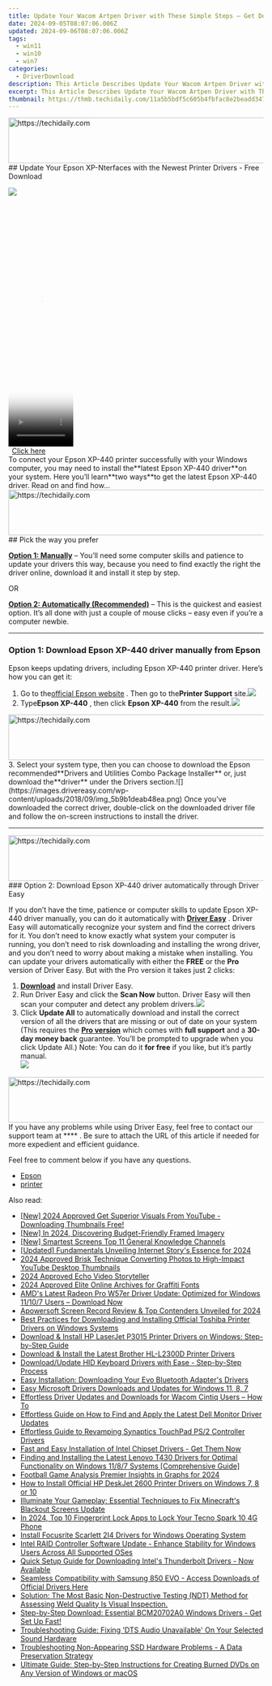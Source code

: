 ```yaml
---
title: Update Your Wacom Artpen Driver with These Simple Steps – Get Downloading Now!
date: 2024-09-05T08:07:06.006Z
updated: 2024-09-06T08:07:06.006Z
tags:
  - win11
  - win10
  - win7
categories:
  - DriverDownload
description: This Article Describes Update Your Wacom Artpen Driver with These Simple Steps – Get Downloading Now!
excerpt: This Article Describes Update Your Wacom Artpen Driver with These Simple Steps – Get Downloading Now!
thumbnail: https://thmb.techidaily.com/11a5b5bdf5c605b4fbfac8e2beadd347faae794edca9da0873a40e49d2c700e6.jpg
---
```


<!-- affiliate ads begin -->
<a href="https://laganoo.pxf.io/c/5597632/1484939/16446" target="_top" id="1484939">
  <img src="//a.impactradius-go.com/display-ad/16446-1484939" border="0" alt="https://techidaily.com" width="728" height="90"/>
</a>
<img height="0" width="0" src="https://laganoo.pxf.io/i/5597632/1484939/16446" style="position:absolute;visibility:hidden;" border="0" />
<!-- affiliate ads end -->
## Update Your Epson XP-Nterfaces with the Newest Printer Drivers - Free Download

![](https://images.drivereasy.com/wp-content/uploads/2018/09/img_5b9b1c0c191df.jpg)

<!-- affiliate ads begin -->
<span id="1977006">
					<video width="128" height="480" style="cursor:pointer"
           poster="//a.impactradius-go.com/display-clicktoplayimage/1977006.png"
           onclick="if(!this.playClicked){this.play();this.setAttribute('controls',true);this.playClicked=true;}">
	   <source src="//a.impactradius-go.com/display-ad/22993-1977006">
	   <img src="//a.impactradius-go.com/display-clicktoplayimage/1977006.png" style="border: none; height: 100%; width: 100%; object-fit: contain">
	</video>
	<div style="width:80px;text-align:center"><a href="javascript:window.open(decodeURIComponent('https%3A%2F%2Fhomestyler.sjv.io%2Fc%2F5597632%2F1977006%2F22993'), '_blank');void(0);">Click here</a></div>
</span>
<img height="0" width="0" src="https://imp.pxf.io/i/5597632/1977006/22993" style="position:absolute;visibility:hidden;" border="0" />
<!-- affiliate ads end -->
To connect your Epson XP-440 printer successfully with your Windows computer, you may need to install the**latest Epson XP-440 driver**on your system. Here you’ll learn**two ways**to get the latest Epson XP-440 driver. Read on and find how…

<!-- affiliate ads begin -->
<a href="https://imp.i357552.net/c/5597632/977686/11832" target="_top" id="977686">
  <img src="//a.impactradius-go.com/display-ad/11832-977686" border="0" alt="https://techidaily.com" width="728" height="90"/>
</a>
<img height="0" width="0" src="https://imp.i357552.net/i/5597632/977686/11832" style="position:absolute;visibility:hidden;" border="0" />
<!-- affiliate ads end -->
## Pick the way you prefer

**[Option 1: Manually](https://tools.techidaily.com/drivereasy/download/)** – You’ll need some computer skills and patience to update your drivers this way, because you need to find exactly the right the driver online, download it and install it step by step.

OR

**[Option 2: Automatically (Recommended)](https://www.drivereasy.com/knowledge/epson-xp-440-driver-download-update-easily/#o2)** – This is the quickest and easiest option. It’s all done with just a couple of mouse clicks – easy even if you’re a computer newbie.

---

### Option 1: Download Epson XP-440 driver manually from Epson

Epson keeps updating drivers, including Epson XP-440 printer driver. Here’s how you can get it:

1. Go to the[official Epson website](https://epson.com/usa) . Then go to the**Printer Support** site.![](https://images.drivereasy.com/wp-content/uploads/2018/09/img_5b9b1cdab30d5.jpg)
2. Type**Epson XP-440** , then click **Epson XP-440**  from the result.![](https://images.drivereasy.com/wp-content/uploads/2018/09/img_5b9b1d3bab895.png)
<!-- affiliate ads begin -->
<a href="https://appsumo.8odi.net/c/5597632/2037335/7443" target="_top" id="2037335">
  <img src="//a.impactradius-go.com/display-ad/7443-2037335" border="0" alt="https://techidaily.com" width="728" height="90"/>
</a>
<img height="0" width="0" src="https://appsumo.8odi.net/i/5597632/2037335/7443" style="position:absolute;visibility:hidden;" border="0" />
<!-- affiliate ads end -->
3. Select your system type, then you can choose to download the Epson recommended**Drivers and Utilities Combo Package Installer** or, just download the**driver** under the Drivers section.![](https://images.drivereasy.com/wp-content/uploads/2018/09/img_5b9b1deab48ea.png)
Once you’ve downloaded the correct driver, double-click on the downloaded driver file and follow the on-screen instructions to install the driver.

---

<!-- affiliate ads begin -->
<a href="https://aligracehair.sjv.io/c/5597632/1886003/19272" target="_top" id="1886003">
  <img src="//a.impactradius-go.com/display-ad/19272-1886003" border="0" alt="https://techidaily.com" width="728" height="90"/>
</a>
<img height="0" width="0" src="https://aligracehair.sjv.io/i/5597632/1886003/19272" style="position:absolute;visibility:hidden;" border="0" />
<!-- affiliate ads end -->
### Option 2: Download Epson XP-440 driver automatically through Driver Easy

If you don’t have the time, patience or computer skills to update Epson XP-440 driver manually, you can do it automatically with **[Driver Easy](https://tools.techidaily.com/drivereasy/download/)** . Driver Easy will automatically recognize your system and find the correct drivers for it. You don’t need to know exactly what system your computer is running, you don’t need to risk downloading and installing the wrong driver, and you don’t need to worry about making a mistake when installing. You can update your drivers automatically with either the **FREE**  or the **Pro**  version of Driver Easy. But with the Pro version it takes just 2 clicks:

1. **[Download](https://tools.techidaily.com/drivereasy/download/)**  and install Driver Easy.
2. Run Driver Easy and click the **Scan Now**   button. Driver Easy will then scan your computer and detect any problem drivers.![](https://images.drivereasy.com/wp-content/uploads/2018/09/img_5b9b2006ab04f.jpg)
3. Click **Update All**  to automatically download and install the correct version of all the drivers that are missing or out of date on your system  (This requires the **[Pro version](https://tools.techidaily.com/drivereasy/download/)**  which comes with **full support** and a **30-day money back**  guarantee. You’ll be prompted to upgrade when you click Update All.) Note: You can do it   **for free**  if you like, but it’s partly manual.  
![](https://images.drivereasy.com/wp-content/uploads/2018/09/img_5b9b218851abd.jpg)

<!-- affiliate ads begin -->
<a href="https://dhgate.sjv.io/c/5597632/1186864/12108" target="_top" id="1186864">
  <img src="//a.impactradius-go.com/display-ad/12108-1186864" border="0" alt="https://techidaily.com" width="728" height="90"/>
</a>
<img height="0" width="0" src="https://dhgate.sjv.io/i/5597632/1186864/12108" style="position:absolute;visibility:hidden;" border="0" />
<!-- affiliate ads end -->
 If you have any problems while using Driver Easy, feel free to contact our support team at **<support@drivereasy.com>** . Be sure to attach the URL of this article if needed for more expedient and efficient guidance.

Feel free to comment below if you have any questions.

* [Epson](https://tools.techidaily.com/drivereasy/download/)
* [printer](https://tools.techidaily.com/drivereasy/download/)

<ins class="adsbygoogle"
     style="display:block"
     data-ad-format="autorelaxed"
     data-ad-client="ca-pub-7571918770474297"
     data-ad-slot="1223367746"></ins>



<ins class="adsbygoogle"
     style="display:block"
     data-ad-client="ca-pub-7571918770474297"
     data-ad-slot="8358498916"
     data-ad-format="auto"
     data-full-width-responsive="true"></ins>

<span class="atpl-alsoreadstyle">Also read:</span>
<div><ul>
<li><a href="https://youtube-web.techidaily.com/024-approved-get-superior-visuals-from-youtube-downloading-thumbnails-free/"><u>[New] 2024 Approved  Get Superior Visuals From YouTube - Downloading Thumbnails Free!</u></a></li>
<li><a href="https://fox-links.techidaily.com/new-in-2024-discovering-budget-friendly-framed-imagery/"><u>[New] In 2024, Discovering Budget-Friendly Framed Imagery</u></a></li>
<li><a href="https://extra-skills.techidaily.com/new-smartest-screens-top-11-general-knowledge-channels/"><u>[New] Smartest Screens  Top 11 General Knowledge Channels</u></a></li>
<li><a href="https://vp-tips.techidaily.com/updated-fundamentals-unveiling-internet-storys-essence-for-2024/"><u>[Updated] Fundamentals  Unveiling Internet Story's Essence for 2024</u></a></li>
<li><a href="https://youtube-zero.techidaily.com/approved-brisk-technique-converting-photos-to-high-impact-youtube-desktop-thumbnails/"><u>2024 Approved  Brisk Technique  Converting Photos to High-Impact YouTube Desktop Thumbnails</u></a></li>
<li><a href="https://youtube-web.techidaily.com/approved-echo-video-storyteller/"><u>2024 Approved  Echo Video Storyteller</u></a></li>
<li><a href="https://article-knowledge.techidaily.com/2024-approved-elite-online-archives-for-graffiti-fonts/"><u>2024 Approved  Elite Online Archives for Graffiti Fonts</u></a></li>
<li><a href="https://win-amazing.techidaily.com/amds-latest-radeon-pro-w57er-driver-update-optimized-for-windows-11107-users-download-now/"><u>AMD's Latest Radeon Pro W57er Driver Update: Optimized for Windows 11/10/7 Users – Download Now</u></a></li>
<li><a href="https://desktop-recording.techidaily.com/apowersoft-screen-record-review-and-top-contenders-unveiled-for-2024/"><u>Apowersoft Screen Record Review & Top Contenders Unveiled for 2024</u></a></li>
<li><a href="https://win-amazing.techidaily.com/best-practices-for-downloading-and-installing-official-toshiba-printer-drivers-on-windows-systems/"><u>Best Practices for Downloading and Installing Official Toshiba Printer Drivers on Windows Systems</u></a></li>
<li><a href="https://win-amazing.techidaily.com/download-and-install-hp-laserjet-p3015-printer-drivers-on-windows-step-by-step-guide/"><u>Download & Install HP LaserJet P3015 Printer Drivers on Windows: Step-by-Step Guide</u></a></li>
<li><a href="https://win-amazing.techidaily.com/download-and-install-the-latest-brother-hl-l2300d-printer-drivers/"><u>Download & Install the Latest Brother HL-L2300D Printer Drivers</u></a></li>
<li><a href="https://win-amazing.techidaily.com/downloadupdate-hid-keyboard-drivers-with-ease-step-by-step-process/"><u>Download/Update HID Keyboard Drivers with Ease - Step-by-Step Process</u></a></li>
<li><a href="https://win-amazing.techidaily.com/easy-installation-downloading-your-evo-bluetooth-adapters-drivers/"><u>Easy Installation: Downloading Your Evo Bluetooth Adapter's Drivers</u></a></li>
<li><a href="https://win-amazing.techidaily.com/easy-microsoft-drivers-downloads-and-updates-for-windows-11-8-7/"><u>Easy Microsoft Drivers Downloads and Updates for Windows 11, 8, 7</u></a></li>
<li><a href="https://win-amazing.techidaily.com/effortless-driver-updates-and-downloads-for-wacom-cintiq-users-how-to/"><u>Effortless Driver Updates and Downloads for Wacom Cintiq Users – How To</u></a></li>
<li><a href="https://win-amazing.techidaily.com/effortless-guide-on-how-to-find-and-apply-the-latest-dell-monitor-driver-updates/"><u>Effortless Guide on How to Find and Apply the Latest Dell Monitor Driver Updates</u></a></li>
<li><a href="https://win-amazing.techidaily.com/effortless-guide-to-revamping-synaptics-touchpad-ps2-controller-drivers/"><u>Effortless Guide to Revamping Synaptics TouchPad PS/2 Controller Drivers</u></a></li>
<li><a href="https://win-amazing.techidaily.com/fast-and-easy-installation-of-intel-chipset-drivers-get-them-now/"><u>Fast and Easy Installation of Intel Chipset Drivers - Get Them Now</u></a></li>
<li><a href="https://win-amazing.techidaily.com/finding-and-installing-the-latest-lenovo-t430-drivers-for-optimal-functionality-on-windows-1187-systems-comprehensive-guide/"><u>Finding and Installing the Latest Lenovo T430 Drivers for Optimal Functionality on Windows 11/8/7 Systems [Comprehensive Guide]</u></a></li>
<li><a href="https://youtube-zero.techidaily.com/all-game-analysis-premier-insights-in-graphs-for-2024/"><u>Football Game Analysis  Premier Insights in Graphs for 2024</u></a></li>
<li><a href="https://win-amazing.techidaily.com/how-to-install-official-hp-deskjet-2600-printer-drivers-on-windows-7-8-or-10/"><u>How to Install Official HP DeskJet 2600 Printer Drivers on Windows 7, 8 or 10</u></a></li>
<li><a href="https://win-able.techidaily.com/illuminate-your-gameplay-essential-techniques-to-fix-minecrafts-blackout-screens-update/"><u>Illuminate Your Gameplay: Essential Techniques to Fix Minecraft's Blackout Screens Update</u></a></li>
<li><a href="https://unlock-android.techidaily.com/in-2024-top-10-fingerprint-lock-apps-to-lock-your-tecno-spark-10-4g-phone-by-drfone-android/"><u>In 2024, Top 10 Fingerprint Lock Apps to Lock Your Tecno Spark 10 4G Phone</u></a></li>
<li><a href="https://win-amazing.techidaily.com/install-focusrite-scarlett-2i4-drivers-for-windows-operating-system/"><u>Install Focusrite Scarlett 2I4 Drivers for Windows Operating System</u></a></li>
<li><a href="https://win-amazing.techidaily.com/intel-raid-controller-software-update-enhance-stability-for-windows-users-across-all-supported-oses/"><u>Intel RAID Controller Software Update - Enhance Stability for Windows Users Across All Supported OSes</u></a></li>
<li><a href="https://win-amazing.techidaily.com/quick-setup-guide-for-downloading-intels-thunderbolt-drivers-now-available/"><u>Quick Setup Guide for Downloading Intel's Thunderbolt Drivers - Now Available</u></a></li>
<li><a href="https://win-amazing.techidaily.com/seamless-compatibility-with-samsung-850-evo-access-downloads-of-official-drivers-here/"><u>Seamless Compatibility with Samsung 850 EVO - Access Downloads of Official Drivers Here</u></a></li>
<li><a href="https://win-amazing.techidaily.com/1722965209491-solution-the-most-basic-non-destructive-testing-ndt-method-for-assessing-weld-quality-is-visual-inspection/"><u>Solution: The Most Basic Non-Destructive Testing (NDT) Method for Assessing Weld Quality Is Visual Inspection.</u></a></li>
<li><a href="https://win-amazing.techidaily.com/step-by-step-download-essential-bcm20702a0-windows-drivers-get-set-up-fast/"><u>Step-by-Step Download: Essential BCM20702A0 Windows Drivers - Get Set Up Fast!</u></a></li>
<li><a href="https://win-amazing.techidaily.com/troubleshooting-guide-fixing-dts-audio-unavailable-on-your-selected-sound-hardware/"><u>Troubleshooting Guide: Fixing 'DTS Audio Unavailable' On Your Selected Sound Hardware</u></a></li>
<li><a href="https://win-amazing.techidaily.com/troubleshooting-non-appearing-ssd-hardware-problems-a-data-preservation-strategy/"><u>Troubleshooting Non-Appearing SSD Hardware Problems - A Data Preservation Strategy</u></a></li>
<li><a href="https://discover-awesome.techidaily.com/ultimate-guide-step-by-step-instructions-for-creating-burned-dvds-on-any-version-of-windows-or-macos/"><u>Ultimate Guide: Step-by-Step Instructions for Creating Burned DVDs on Any Version of Windows or macOS</u></a></li>
</ul></div>
